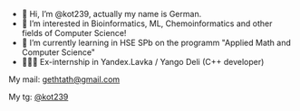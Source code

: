 - 👋 Hi, I’m @kot239, actually my name is German.
- 👀 I’m interested in Bioinformatics, ML, Chemoinformatics and other fields of Computer Science!
- 🌱 I’m currently learning in HSE SPb on the programm "Applied Math and Computer Science"
- 👨🏻‍💻 Ex-internship in Yandex.Lavka / Yango Deli (C++ developer)

My mail: gethtath@gmail.com

My tg: [@kot239](https://t.me/kot239)

<!---
kot239/kot239 is a ✨ special ✨ repository because its `README.md` (this file) appears on your GitHub profile.
You can click the Preview link to take a look at your changes.
--->
